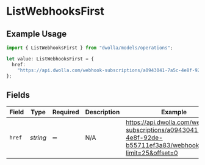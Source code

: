 # ListWebhooksFirst

## Example Usage

```typescript
import { ListWebhooksFirst } from "dwolla/models/operations";

let value: ListWebhooksFirst = {
  href:
    "https://api.dwolla.com/webhook-subscriptions/a0943041-7a5c-4e8f-92de-b55711ef3a83/webhooks?limit=25&offset=0",
};
```

## Fields

| Field                                                                                                        | Type                                                                                                         | Required                                                                                                     | Description                                                                                                  | Example                                                                                                      |
| ------------------------------------------------------------------------------------------------------------ | ------------------------------------------------------------------------------------------------------------ | ------------------------------------------------------------------------------------------------------------ | ------------------------------------------------------------------------------------------------------------ | ------------------------------------------------------------------------------------------------------------ |
| `href`                                                                                                       | *string*                                                                                                     | :heavy_minus_sign:                                                                                           | N/A                                                                                                          | https://api.dwolla.com/webhook-subscriptions/a0943041-7a5c-4e8f-92de-b55711ef3a83/webhooks?limit=25&offset=0 |